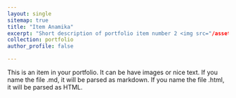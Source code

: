 ```yaml
---
layout: single
sitemap: true
title: "Item Anamika"
excerpt: "Short description of portfolio item number 2 <img src="/assets/city-pics/City_NYC.jpg" alt="Failed">"
collection: portfolio
author_profile: false

---
```



This is an item in your portfolio. It can be have images or nice text. If you name the file .md, it will be parsed as markdown. If you name the file .html, it will be parsed as HTML.
